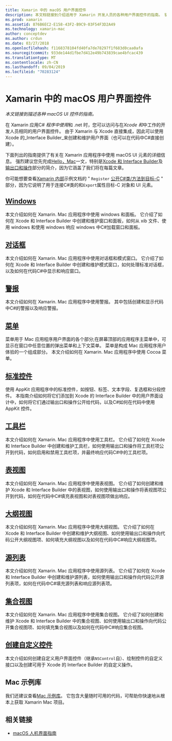 ```yaml
---
title: Xamarin 中的 macOS 用户界面控件
description: 本文档链接到介绍适用于 Xamarin 开发人员的各种用户界面控件的指南。 链接内容查看窗口、对话框、警报、菜单、工具栏、表视图、大纲视图等。
ms.prod: xamarin
ms.assetid: 876B6EC2-E158-43F2-B9C9-03F54F3D2A49
ms.technology: xamarin-mac
author: conceptdev
ms.author: crdun
ms.date: 03/27/2018
ms.openlocfilehash: f1168378104fd40fa7de78297f1f683d0caa0afa
ms.sourcegitcommit: 933de144d1fbe7d412e49b743839cae4bfcac439
ms.translationtype: MT
ms.contentlocale: zh-CN
ms.lasthandoff: 09/04/2019
ms.locfileid: "70283124"
---
```

# <a name="macos-user-interface-controls-in-xamarinmac"></a>Xamarin 中的 macOS 用户界面控件

_本文链接到描述各种 macOS UI 控件的指南。_

在 Xamarin 应用C# *程序中使用*和 .net 时，您可以访问与在*Xcode 和*中工作的开发人员相同的用户界面控件。 由于 Xamarin 与 Xcode 直接集成，因此可以使用 Xcode 的_Interface Builder_来创建和维护用户界面（也可以在代码中C#直接创建）。

下面列出的指南提供了有关在 Xamarin 应用程序中使用 macOS UI 元素的详细信息。 强烈建议您先完成[Hello，Mac](~/mac/get-started/hello-mac.md)一文，特别是[Xcode 和 Interface Builder](~/mac/get-started/hello-mac.md#introduction-to-xcode-and-interface-builder)及[输出口和操作](~/mac/get-started/hello-mac.md#outlets-and-actions)部分的简介，因为它涵盖了我们将在每篇文章。

你可能想要查看[Xamarin 内部](~/mac/internals/how-it-works.md)示例文档的 " `Register` [公开C#类/方法到目标-C](~/mac/internals/how-it-works.md#exposing-c-classes--methods-to-objective-c) " 部分，因为它说明了用于连接C#类的和`Export`属性目标-C 对象和 UI 元素。

## <a name="windowsmacuser-interfacewindowmd"></a>[Windows](~/mac/user-interface/window.md)

本文介绍如何在 Xamarin. Mac 应用程序中使用 windows 和面板。 它介绍了如何在 Xcode 和 Interface Builder 中创建和维护窗口和面板，如何从 xib 文件、使用 windows 和使用 windows 响应 windows 中C#加载窗口和面板。

## <a name="dialogsmacuser-interfacedialogmd"></a>[对话框](~/mac/user-interface/dialog.md)

本文介绍如何在 Xamarin. Mac 应用程序中使用对话框和模式窗口。 它介绍了如何在 Xcode 和 Interface Builder 中创建和维护模式窗口，如何处理标准对话框，以及如何在代码C#中显示和响应窗口。

## <a name="alertsmacuser-interfacealertmd"></a>[警报](~/mac/user-interface/alert.md)

本文介绍如何在 Xamarin. Mac 应用程序中使用警报。 其中包括创建和显示代码中C#的警报以及响应警报。

## <a name="menusmacuser-interfacemenumd"></a>[菜单](~/mac/user-interface/menu.md)

菜单用于 Mac 应用程序用户界面的各个部分;在屏幕顶部的应用程序主菜单中，可显示在窗口中任意位置的弹出菜单和上下文菜单。 菜单是构成 Mac 应用程序用户体验的一个组成部分。 本文介绍如何在 Xamarin. Mac 应用程序中使用 Cocoa 菜单。

## <a name="standard-controlsmacuser-interfacestandard-controlsmd"></a>[标准控件](~/mac/user-interface/standard-controls.md)

使用 AppKit 应用程序中的标准控件，如按钮、标签、文本字段、复选框和分段控件。 本指南介绍如何将它们添加到 Xcode 的 Interface Builder 中的用户界面设计中，如何将它们通过输出口和操作公开给代码，以及C#如何在代码中使用 AppKit 控件。

## <a name="toolbarsmacuser-interfacetoolbarmd"></a>[工具栏](~/mac/user-interface/toolbar.md)

本文介绍如何在 Xamarin. Mac 应用程序中使用工具栏。 它介绍了如何在 Xcode 和 Interface Builder 中创建和维护工具栏，如何使用输出口和操作将工具栏项公开到代码，如何启用和禁用工具栏项，并最终响应代码C#中的工具栏项。

## <a name="table-viewsmacuser-interfacetable-viewmd"></a>[表视图](~/mac/user-interface/table-view.md)

本文介绍如何在 Xamarin. Mac 应用程序中使用表视图。 它介绍了如何创建和维护 Xcode 和 Interface Builder 中的表视图，如何使用输出口和操作将表视图项公开到代码，如何在代码中C#填充表视图和对表视图项做出响应。

## <a name="outline-viewsmacuser-interfaceoutline-viewmd"></a>[大纲视图](~/mac/user-interface/outline-view.md)

本文介绍如何在 Xamarin. Mac 应用程序中使用大纲视图。 它介绍了如何在 Xcode 和 Interface Builder 中创建和维护大纲视图、如何使用输出口和操作向代码公开大纲视图项、如何填充大纲视图以及如何在代码中C#响应大纲视图项。

## <a name="source-listsmacuser-interfacesource-listmd"></a>[源列表](~/mac/user-interface/source-list.md)

本文介绍如何在 Xamarin. Mac 应用程序中使用源列表。 它介绍了如何在 Xcode 和 Interface Builder 中创建和维护源列表，如何使用输出口和操作向代码公开源列表项，如何在代码中C#填充源列表和响应源列表项。

## <a name="collection-viewsmacuser-interfacecollection-viewmd"></a>[集合视图](~/mac/user-interface/collection-view.md)

本文介绍如何在 Xamarin. Mac 应用程序中使用集合视图。 它介绍了如何创建和维护 Xcode 和 Interface Builder 中的集合视图、如何使用输出口和操作向代码公开集合视图项、如何填充集合视图以及如何在代码中C#响应集合视图。

## <a name="creating-custom-controlsmacuser-interfacecustom-controlsmd"></a>[创建自定义控件](~/mac/user-interface/custom-controls.md)

本文介绍如何创建自定义用户界面控件（继承`NSControl`自）、绘制控件的自定义接口以及创建可用于 Xcode 的 Interface Builder 的自定义操作。

## <a name="mac-samples-gallery"></a>Mac 示例库

我们还建议查看[Mac 示例库](https://docs.microsoft.com/samples/browse/?products=xamarin&term=Xamarin.Mac)。 它包含大量随时可用的代码，可帮助你快速地从根本上获取 Xamarin Mac 项目。

## <a name="related-links"></a>相关链接

- [macOS 人机界面指南](https://developer.apple.com/macos/human-interface-guidelines/overview/themes/)
